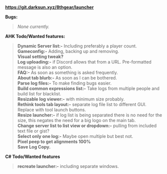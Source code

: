 **<https://git.darksun.xyz/8thgear/launcher>**  

**Bugs:**  
> *None currently.*  

**AHK Todo/Wanted features:**  
> **Dynamic Server list:-** Including preferably a player count.  
> **Gameconfig:-** Adding, backing up and removing.  
> **Visual setting tweak?**  
> **Log uploading:-** if Discord allows that from a URL. Pre-formatted message is also an option.  
> **FAQ:-** As soon as something is asked frequently.  
> **About tab blurb:-** As soon as I can be bothered.  
> **Parse log files:-** To make finding bugs easier.  
> **Build common expressions list:-** Take logs from multiple people and build list for blacklist.  
> **Resizable log viewer:-** with minimum size probably.  
> **Rethink tools tab layout:-** separate log file list to different GUI. Replace with tool launch buttons.  
> **Resize launcher:-** if log list is being separated there is no need for the size, this negates the need for a big logo on the main tab.  
> **Change server list to list view or dropdown:-** pulling from included text file or gist?  
> **Select only one log:-** Maybe open multiple but best not.  
> **Pixel peep to get alignments 100%**  
> **Save Log Copy.**  

**C# Todo/Wanted features**  
> **recreate launcher:-** including separate windows.  
